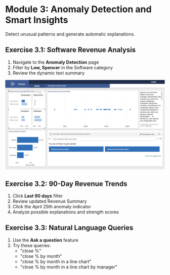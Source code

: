 # Module 3: Anomaly Detection and Smart Insights

Detect unusual patterns and generate automatic explanations.

## Exercise 3.1: Software Revenue Analysis
1. Navigate to the **Anomaly Detection** page
2. Filter by **Low, Spencer** in the Software category
3. Review the dynamic text summary

![Smart Insights](https://github.com/alipouw13/ai-powerbi/blob/main/images/smart-insights-1.png)

## Exercise 3.2: 90-Day Revenue Trends
1. Click **Last 90 days** filter
2. Review updated Revenue Summary
3. Click the April 25th anomaly indicator
4. Analyze possible explanations and strength scores

## Exercise 3.3: Natural Language Queries
1. Use the **Ask a question** feature
2. Try these queries:
   - "close %"
   - "close % by month"
   - "close % by month in a line chart"
   - "close % by month in a line chart by manager"
